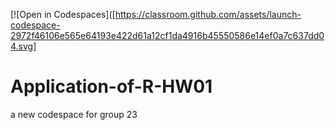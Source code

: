 [![Open in Codespaces]([https://classroom.github.com/assets/launch-codespace-2972f46106e565e64193e422d61a12cf1da4916b45550586e14ef0a7c637dd04.svg]

# Application-of-R-HW01
a new codespace for group 23
